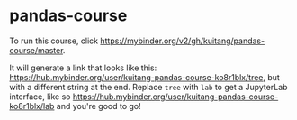 # pandas-course

To run this course, click https://mybinder.org/v2/gh/kuitang/pandas-course/master.

It will generate a link that looks like this: https://hub.mybinder.org/user/kuitang-pandas-course-ko8r1blx/tree, but with a different string at the end. Replace `tree` with `lab` to get a JupyterLab interface, like so https://hub.mybinder.org/user/kuitang-pandas-course-ko8r1blx/lab and you're good to go!
